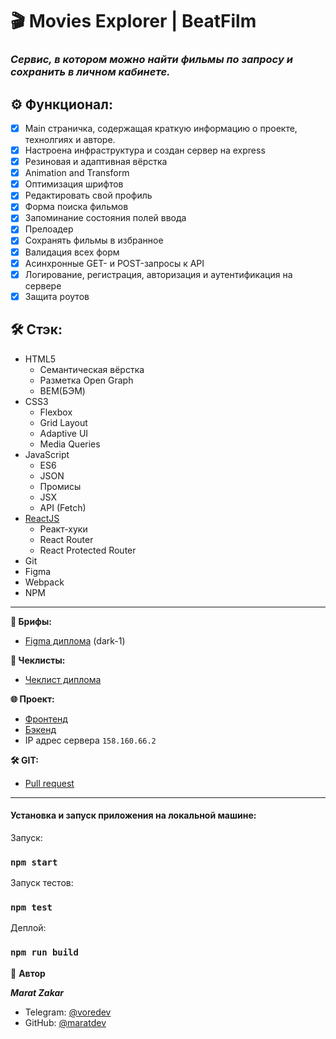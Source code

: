# 🎬  Movies Explorer | BeatFilm

### _**Сервис, в котором можно найти фильмы по запросу и сохранить в личном кабинете.**_

## ⚙️ Функционал:

- [x] Main страничка, содержащая краткую информацию о проекте, технолгиях и авторе.
- [x] Настроена инфраструктура и создан сервер на express
- [x] Резиновая и адаптивная вёрстка
- [x] Animation and Transform
- [x] Оптимизация шрифтов
- [x] Редактировать свой профиль
- [x] Форма поиска фильмов
- [x] Запоминание состояния полей ввода
- [x] Прелоадер
- [x] Сохранять фильмы в избранное
- [x] Валидация всех форм
- [x] Асинхронные GET- и POST-запросы к API
- [x] Логирование, регистрация, авторизация и аутентификация на сервере
- [x] Защита роутов

## 🛠️ Стэк:

- HTML5
    - Семантическая вёрстка
    - Разметка Open Graph
    - BEM(БЭМ)
- CSS3
    - Flexbox
    - Grid Layout
    - Adaptive UI
    - Media Queries
- JavaScript
    - ES6
    - JSON
    - Промисы
    - JSX
    - API (Fetch)
- [ReactJS](https://ru.legacy.reactjs.org/)
    - Реакт-хуки
    - React Router
    - React Protected Router
- Git
- Figma
- Webpack
- NPM

---

**🧩 Брифы:**

- [Figma диплома](https://www.figma.com/file/JtzrkKwtX6TNmyOsHtBBuE/dark-1?type=design&node-id=891-3857&mode=design&t=ahtp0ny0zlqnubnE-0) (dark-1)

**📄 Чеклисты:**

- [Чеклист диплома](https://code.s3.yandex.net/web-developer/static/new-program/web-diploma-criteria-2.0/index.html)

**🌐 Проект:**

- [Фронтенд](https://voredev.nomoredomainsrocks.ru/)
- [Бэкенд](https://api.voredev.nomoreparties.co/)
- IP адрес сервера `158.160.66.2`

**🛠️ GIT:**
- [Pull request](https://github.com/maratdev/movies-explorer-frontend/pull/2)
---

#### Установка и запуск приложения на локальной машине:

Запуск:
### `npm start`
Запуск тестов:
### `npm test`
Деплой:
### `npm run build`



👤 **Автор**

**_Marat Zakar_**

- Telegram: [@voredev](https://t.me/voredev)
- GitHub: [@maratdev](https://github.com/maratdev)

